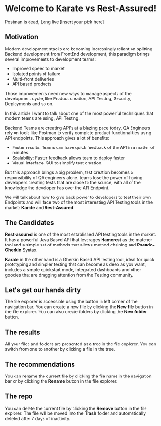 # Welcome to Karate vs Rest-Assured!

Postman is dead, Long live [Insert your pick here]


## Motivation


Modern development stacks are becoming increasingly reliant on splitting Backend development from FrontEnd development, this paradigm brings several improvements to development teams:

- Improved speed to market
- Isolated points of failure
- Multi-front deliveries
- API based products

Those improvements need new ways to manage aspects of the development cycle, like Product creation, API Testing, Security, Deployments and so on.

In this article I want to talk about one of the most powerful techniques that modern teams are using, API Testing. 

Backend Teams are creating API's at a blazing pace today, QA Engineers rely on tools like Postman to verify complete product functionalities using API endpoints. This approach gives a lot of benefits:

- Faster results: Teams can have quick feedback of the API in a matter of minutes.
- Scalability: Faster feedback allows team to deploy faster
- Visual Interface: GUI to simplify test creation.

But this approach brings a big problem, test creation becomes a responsibility of QA engineers alone. teams lose the power of having developers creating tests that are close to the source, with all of the knowledge the developer has over the API Endpoint.

We will talk about how to give back power to developers to test their own Endpoints and will face two of the most interesting API Testing tools in the market: **Karate** and **Rest-Assured**

## The Candidates

**Rest-assured** is one of the most established API testing tools in the market. It has a powerful Java Based API that leverages **Hamcrest** as the matcher tool and a simple set of methods that allows method chaining and **Pseudo-Gherkin** Syntax.

**Karate** in the other hand is a Gherkin Based API testing tool, ideal for quick prototyping and simpler testing that can become as deep as you want, includes a simple quickstart mode, integrated dashboards and other goodies that are dragging attention from the Testing community.
 
## Let's get our hands dirty

The file explorer is accessible using the button in left corner of the navigation bar. You can create a new file by clicking the **New file** button in the file explorer. You can also create folders by clicking the **New folder** button.

## The results

All your files and folders are presented as a tree in the file explorer. You can switch from one to another by clicking a file in the tree.

## The recommendations

You can rename the current file by clicking the file name in the navigation bar or by clicking the **Rename** button in the file explorer.

## The repo

You can delete the current file by clicking the **Remove** button in the file explorer. The file will be moved into the **Trash** folder and automatically deleted after 7 days of inactivity.
